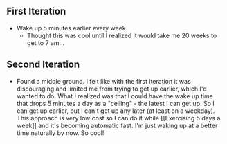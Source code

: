 ## First Iteration
- Wake up 5 minutes earlier every week
	- Thought this was cool until I realized it would take me 20 weeks to get to 7 am...

## Second Iteration
- Found a middle ground. I felt like with the first iteration it was discouraging and limited me from trying to get up earlier, which I'd wanted to do. What I realized was that I could have the wake up time that drops 5 minutes a day as a "ceiling" - the latest I can get up. So I can get up earlier, but I can't get up any later (at least on a weekday). This approach is very low cost so I can do it while [[Exercising 5 days a week]] and it's becoming automatic fast. I'm just waking up at a better time naturally by now. So cool! 

